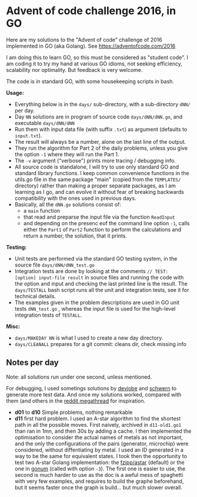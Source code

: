 # Advent of code challenge 2016, in GO

Here are my solutions to the "Advent of code" challenge of 2016 implemented in GO (aka Golang).
See https://adventofcode.com/2016

I am doing this to learn GO, so this must be considered as "student code". I am coding it to try my hand at various GO idioms, not seeking efficiency, scalability nor optimality. But feedback is very welcome.

The code is in standard GO, with some housekeeping scripts in bash.

**Usage:**

- Everything below is in the `days/` sub-directory, with a sub-directory `dNN/` per day.
- Day `NN` solutions are in program of source code `days/dNN/dNN.go`, and executable `days/dNN/dNN`
- Run them with input data file (with suffix `.txt`) as argument (defaults to `input.txt`).
- The result will always be a number, alone on the last line of the output.
- They run the algorithm for Part 2 of the daily problems, unless you give the option `-1` where they will run the Part 1.
- The `-v` argument ("verbose") prints more tracing / debugging info.
- All source code is standalone, I will try to use only standard GO and standard library functions. I keep common convenience functions in the utils.go file in the same package "main" (copied from the `TEMPLATES/` directory) rather than making a proper separate packages, as I am learning as I go, and can evolve it without fear of breaking backwards compatibility with the ones used in previous days.
- Basically, all the `dNN.go` solutions consist of:
  - a `main` function
  - that read and preparse the input file via the function `ReadInput`
  - and depending on the presenc eof the command line option `-1`, calls either the `Part1` of `Part2` function to perform the calculations and return a number, the solution, that it prints.

**Testing:**

- Unit tests are performed via the standard GO testing system, in the source file `days/dNN/dNN_test.go`
- Integration tests are done by looking at the comments `// TEST: [option] input-file result` in source files and running the code with the option and input and checking the last printed line is the result. The `days/TESTALL` bash script runs all the unit and integration tests, see it for technical details.
- The examples given in the problem descriptions are used in GO unit tests `dNN_test.go` , whereas the input file is used for the high-level integration tests of `TESTALL`.

**Misc:**

- `days/MAKEDAY NN` is what I used to create a new day directory.
- `days/CLEANALL` prepares for a git commit: cleans dir, check missing info

## Notes per day

Note: all solutions run under one second, unless mentioned.

For debugging, I used sometings solutions by [devjobe](https://github.com/devjobe/advent-of-code-2015-golang) and [schwern](https://github.com/schwern/adventofcode.go) to generate more test data. And once my solutions worked, compared with them (and others in the [reddit megathread](https://www.reddit.com/r/adventofcode/wiki/solution_megathreads#wiki_december_2015) for inspiration.

- **d01** to **d10** Simple problems, nothing remarkable
- **d11** first hard problem. I used an A-star algorithm to find the shortest path in all the possible moves. First naively, archived in `d11-old1.go1` than ran in 1mn, and then 30s by adding a cache. I then implemented the optimisation to consider the actual names of metals as not important, and the only the configurations of the pairs (generator, microchip) were considered, without diffentiating by metal. I used an ID generated in a way to be the same for equivalent states. I took then the opportunity to test two A-star Golang implementation: the [fzipp/astar](https://pkg.go.dev/github.com/fzipp/astar) (default) or the one in [gonum](https://pkg.go.dev/gonum.org/v1/gonum/graph/path#AStar) (called with option `-3`). The first one is easier to use, the second is much harder to use as the doc is a awful mess of spaghetti with very few examples, and requires to build the graphe beforehand, but it seems faster once the graph is build... but much slower overall.

